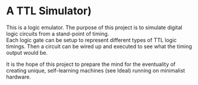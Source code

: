 # A TTL Simulator)

This is a logic emulator.  The purpose of this project is to simulate digital logic circuits from a stand-point of timing.  
Each logic gate can be setup to represent different types of TTL logic timings.  Then a circuit can be wired up and executed 
to see what the timing output would be.

It is the hope of this project to prepare the mind for the eventuality of creating unique, self-learning machines (see Ideal) running on minimalist hardware. 
